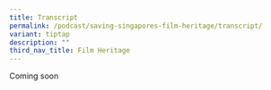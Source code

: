 ```yaml
---
title: Transcript
permalink: /podcast/saving-singapores-film-heritage/transcript/
variant: tiptap
description: ""
third_nav_title: Film Heritage
---
```

<p>Coming soon</p>